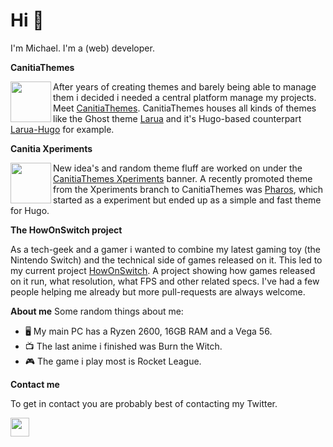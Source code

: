 # Hi 👋

I'm Michael. I'm a (web) developer. 

**CanitiaThemes**

<a href="https://github.com/Canitia"><img height="65" align="left" src="https://github.com/boumannm/boumannm/blob/master/icon/logo.png?raw=true"></a>

After years of creating themes and barely being able to manage them i decided i needed a central platform manage my projects. Meet [CanitiaThemes](https://github.com/Canitia). CanitiaThemes houses all kinds of themes like the Ghost theme [Larua](https://github.com/Canitia/larua) and it's Hugo-based counterpart [Larua-Hugo](https://github.com/Canitia/larua-hugo) for example.

**Canitia Xperiments**

<a href="https://github.com/CanitiaX"><img height="65" align="left" src="https://github.com/boumannm/boumannm/blob/master/icon/logox.png?raw=true"></a>

New idea's and random theme fluff are worked on under the [CanitiaThemes Xperiments](https://github.com/CanitiaX) banner. A recently promoted theme from the Xperiments branch to CanitiaThemes was [Pharos](https://github.com/Canitia/pharos), which started as a experiment but ended up as a simple and fast theme for Hugo.

**The HowOnSwitch project**

As a tech-geek and a gamer i wanted to combine my latest gaming toy (the Nintendo Switch) and the technical side of games released on it. This led to my current project [HowOnSwitch](https://github.com/boumannm/switch). A project showing how games released on it run, what resolution, what FPS and other related specs. I've had a few people helping me already but more pull-requests are always welcome.

**About me**
Some random things about me: 
- 🖥️ My main PC has a Ryzen 2600, 16GB RAM and a Vega 56. 
- 📺 The last anime i finished was Burn the Witch.
- 🎮 The game i play most is Rocket League.

**Contact me**

To get in contact you are probably best of contacting my Twitter. 
<p>
<a href="https://twitter.com/boumannm"><img height="30" src="https://github.com/boumannm/boumannm/blob/master/icon/twitter.png?raw=true"></a>
</p>


<!--
**boumannm/boumannm** is a ✨ _special_ ✨ repository because its `README.md` (this file) appears on your GitHub profile.

Here are some ideas to get you started:

- 🔭 I’m currently working on ...
- 🌱 I’m currently learning ...
- 👯 I’m looking to collaborate on ...
- 🤔 I’m looking for help with ...
- 💬 Ask me about ...
- 📫 How to reach me: ...
- 😄 Pronouns: ...
- ⚡ Fun fact: ...
-->
